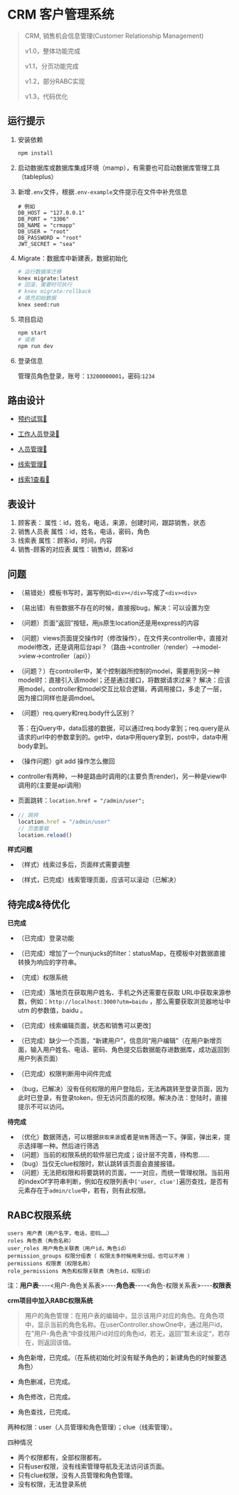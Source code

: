 # CRM 客户管理系统

> CRM, 销售机会信息管理(Customer Relationship Management)
>
> v1.0，整体功能完成
>
> v1.1，分页功能完成
>
> v1.2，部分RABC实现
>
> v1.3，代码优化



## 运行提示

1. 安装依赖

   ```bash
   npm install
   ```

2. 启动数据库或数据库集成环境（mamp），有需要也可启动数据库管理工具（tableplus）

3. 新增`.env`文件，根据`.env-example`文件提示在文件中补充信息

   ```
   # 例如
   DB_HOST = "127.0.0.1"
   DB_PORT = "3306"
   DB_NAME = "crmapp"
   DB_USER = "root"
   DB_PASSWORD = "root"
   JWT_SECRET = "sea"
   ```
4. Migrate：数据库中新建表，数据初始化

   ``` bash
   # 运行数据库迁移
   knex migrate:latest
   # 回滚，需要时可执行
   # knex migrate:rollback
   # 填充初始数据
   knex seed:run
   ```

5. 项目启动

   ``` bash
   npm start
   # 或者
   npm run dev
   ```

5. 登录信息

   管理员角色登录，账号：`13200000001`，密码:`1234`

   

## 路由设计

+ [预约试驾🔗](http://localhost:3000)
  
+ [工作人员登录🔗](http://localhost:3000/admin/login)
+ [人员管理🔗](http://localhost:3000/admin/user)
+ [线索管理🔗](http://localhost:3000/admin/clue)
+ [线索1查看🔗](http://localhost:3000/admin/clue/1)



## 表设计

1. 顾客表：
   属性：id，姓名，电话，来源，创建时间，跟踪销售，状态
2. 销售人员表
   属性：id，姓名，电话，密码，角色
3. 线索表
   属性：顾客id，时间，内容
4. 销售-顾客的对应表
   属性：销售id，顾客id



## 问题

+ （易错处）模板书写时，漏写例如`<div></div>`写成了`<div><div>`

+ （易出错）有些数据不存在的时候，直接报bug，解决：可以设置为空

+ （问题）页面“返回”按钮，用js原生location还是用express的内容

+ （问题）views页面提交操作时（修改操作），在文件夹controller中，直接对model修改，还是调用后台api？（路由->controller（render）-->model->view->controller（api））

+ （问题？）在controller中，某个控制器所控制的model，需要用到另一种model时：直接引入该model；还是通过接口，将数据请求过来？
  解决：应该用model，controller和model交互比较合逻辑，再调用接口，多走了一层，因为接口同样也是调mdoel。
  
+ （问题）req.query和req.body什么区别？
  
  答：在jQuery中，data后接的数据，可以通过req.body拿到；req.query是从请求的url中的参数拿到的。get中，data中用query拿到，post中，data中用body拿到。
  
+ （操作问题）git add 操作怎么撤回

+ controller有两种，一种是路由时调用的(主要负责render)，另一种是view中调用的(主要是api调用)

+ 页面跳转：`location.href = "/admin/user";`      

+ ```javascript
  // 跳转
  location.href = "/admin/user"
  // 页面重载
  location.reload()
  ```

  

**样式问题**

+ （样式）线索过多后，页面样式需要调整

+ （样式，已完成）线索管理页面，应该可以滚动（已解决）

  

## 待完成&待优化

**已完成**

+ （已完成）登录功能

+ （已完成）增加了一个nunjucks的filter：statusMap，在模板中对数据直接转换为响应的字符串。

+ （完成）权限系统

+ （已完成）落地页在获取用户姓名、手机之外还需要在获取 URL中获取来源参数，例如：`http://localhost:3000?utm=baidu` ，那么需要获取浏览器地址中 utm 的参数值，baidu 。

+ （已完成）线索编辑页面，状态和销售可以更改]

+ （已完成）缺少一个页面，“新建用户”，信息同“用户编辑”（在用户新增页面，输入用户姓名、电话、密码、角色提交后数据能存进数据库，成功返回到用户列表页面）

+ （已完成）权限判断用中间件完成

+ （bug，已解决）没有任何权限的用户登陆后，无法再跳转至登录页面，因为此时已登录，有登录token，但无访问页面的权限。解决办法：登陆时，直接提示不可以访问。

  

**待完成**

+ （优化）数据筛选，可以根据`获取来源`或者是`销售`筛选一下。弹窗，弹出来，提示选择哪一种。然后进行筛选
+ （问题）当前的权限系统的软件层已完成；设计层不完善，待构思……
+ （bug）当仅无clue权限时，默认跳转该页面会直接报错。
+ （问题）无法把权限和将要跳转的页面，一一对应，而统一管理权限。当前用的indexOf字符串判断，例如在权限列表中`['user, clue']`遍历查找，是否有元素存在于`admin/clue`中，若有，则有此权限。



## RABC权限系统

```
users 用户表（用户名字，电话，密码……）
roles 角色表（角色名称）
user_roles 用户角色关联表（用户id，角色id）
permission_groups 权限分组表（ 权限太多时候用来分组，也可以不用 ）
permissions 权限表（权限名称）
role_permissions 角色和权限关联表（角色id，权限id）
```

注：**用户表**----<用户-角色关系表>----**角色表**----<角色-权限关系表>----**权限表**



**crm项目中加入RABC权限系统**

> 用户的角色管理：在用户表的编辑中，显示该用户对应的角色。在角色项中，显示当前的角色名称。在userController.showOne中，通过用户id，在”用户-角色表“中查找用户id对应的角色id，若无，返回”暂未设定“，若存在，则返回该值。

+ 角色新增，已完成。（在系统初始化时没有赋予角色的；新建角色的时候要选角色）

+ 角色删减，已完成。
+ 角色修改，已完成。
+ 角色查找，已完成。



两种权限：user（人员管理和角色管理）；clue（线索管理）。

四种情况

+ 两个权限都有，全部权限都有。
+ 只有user权限，没有线索管理导航及无法访问该页面。
+ 只有clue权限，没有人员管理和角色管理。
+ 没有权限，无法登录系统











